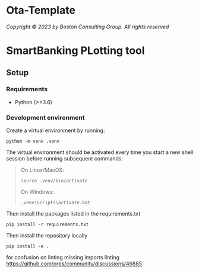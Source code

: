 # Ota-Template

*Copyright © 2023 by Boston Consulting Group. All rights reserved*
# SmartBanking PLotting tool

## Setup

### Requirements

* Python (>=3.6)

### Development environment

Create a virtual environment by running:

```shell
python -m venv .venv
```

The virtual environment should be activated every time you start a new shell session before running subsequent commands:

> On Linux/MacOS:
> ```shell
> source .venv/bin/activate
> ```
> On Windows:
> ```shell
> .venv\Scripts\activate.bat
> ```

Then install the packages listed in the requirements.txt
```shell
pip install -r requirements.txt
```

Then install the repository locally
```shell
pip install -e .
```


for confusion on linting missing imports
linting https://github.com/orgs/community/discussions/46885